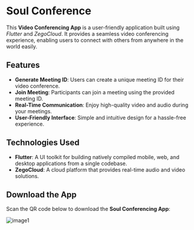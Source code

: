 # Soul Conference

This **Video Conferencing App** is a user-friendly application built using *Flutter* and *ZegoCloud*. It provides a seamless video conferencing experience, enabling users to connect with others from anywhere in the world easily.

## Features

- **Generate Meeting ID**: Users can create a unique meeting ID for their video conference.
- **Join Meeting**: Participants can join a meeting using the provided meeting ID.
- **Real-Time Communication**: Enjoy high-quality video and audio during your meetings.
- **User-Friendly Interface**: Simple and intuitive design for a hassle-free experience.

## Technologies Used

- **Flutter**: A UI toolkit for building natively compiled mobile, web, and desktop applications from a single codebase.
- **ZegoCloud**: A cloud platform that provides real-time audio and video solutions.

## Download the App

Scan the QR code below to download the **Soul Conferencing App**:

![image1](https://github.com/Sandip-Ash/Video_conferencing_app/assets/79464800/c72e2744-996f-44a2-8f3c-ff5ccd932fe8)



